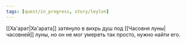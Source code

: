 ```yaml
---
tags: [quest/in_progress, story/leylon]
---
```


[[Ха'арат|Ха'арата]] затянуло в вихрь душ под [[Часовня луны|часовней]] луны, но он не мог умереть так просто, нужно найти его.
